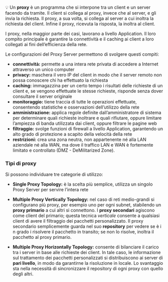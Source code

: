 💡 Un **proxy** è un programma che si interpone tra un client e un server facendo da tramite. Il client si collega al proxy, invece che al server, e gli invia la richiesta. Il proxy, a sua volta, si collega al server a cui inoltra la richiesta del client. Infine il proxy, ricevuta la risposta, la inoltra al client.


I proxy, nella maggior parte dei casi, lavorano a livello Application. Il loro compito principale è garantire la connettività e il caching ai client a loro collegati ai fini dell’efficienza della rete.

Le configurazioni del Proxy Server permettono di svolgere questi compiti:

- **connettività:** permette a una intera rete privata di accedere a Internet attraverso un unico computer
- **privacy:** maschera il vero IP del client in modo che il server remoto non possa conoscere chi ha effettuato la richiesta
- **caching:** immagazzina per un certo tempo i risultati delle richieste di un client e, se vengono effettuate le stesse richieste, risponde senza dover consultare il server originale
- **monitoraggio:** tiene traccia di tutte le operazioni effettuate, consentendo statistiche e osservazioni dell’utilizzo della rete
- **amministrazione:** applica regole definite dall’amministratore di sistema per determinare quali richieste inoltrare e quali rifiutare, oppure limitare l’ampiezza di banda utilizzata dai client, oppure filtrare le pagine web
- **filtraggio:** svolge funzioni di firewall a livello Application, garantendo un alto grado di protezione a scapito della velocità della rete
- **restrizioni:** crea una zona neutra, non appartenente né alla LAN aziendale né alla WAN, ma dove il traffico LAN e WAN è fortemente limitato e controllato (DMZ - DeMilitarized Zone).

### Tipi di proxy

Si possono individuare tre categorie di utilizzo:

- **Single Proxy Topology:** è la scelta più semplice, utilizza un singolo Proxy Server per servire l’intera rete

- **Multiple Proxy Vertically Topology:** nel caso di reti medio-grandi si configurano più proxy, per esempio uno per ogni subnet, stabilendo un **proxy primario** a cui altri si connettono. I **proxy secondari** agiscono come client del primario; questa tecnica _verticale_ consente a qualsiasi client di avere il filtraggio dei pacchetti personalizzato. Il proxy secondario semplicemente guarda nel suo **repository** per vedere se è i n grado i risolvere il pacchetto in transito; se non lo risolve, inoltra il pacchetto al proxy primario.

- **Multiple Proxy Horizontally Topology:** consente di bilanciare il carico tra i server in base alle richieste dei client. In tale caso, le informazione sul trattamento dei pacchetti personalizzati si distribuiscono ai server di **pari livello**, in modo da garantirne la risoluzione in locale. Lo svantaggio sta nella necessità di sincronizzare il repository di ogni proxy con quello degli altri.